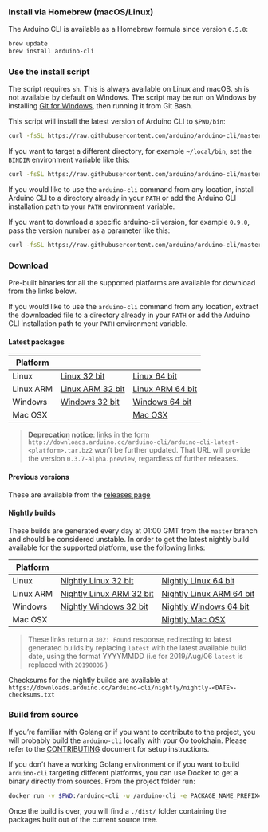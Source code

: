 ### Install via Homebrew (macOS/Linux)

The Arduino CLI is available as a Homebrew formula since version
`0.5.0`:

```sh
brew update
brew install arduino-cli
```

### Use the install script

The script requires `sh`. This is always available on Linux and macOS. `sh` is
not available by default on Windows. The script may be run on Windows by
installing [Git for Windows], then running it from Git Bash.

This script will install the latest version of Arduino CLI to `$PWD/bin`:

```sh
curl -fsSL https://raw.githubusercontent.com/arduino/arduino-cli/master/install.sh | sh
```

If you want to target a different directory, for example `~/local/bin`, set the
`BINDIR` environment variable like this:

```sh
curl -fsSL https://raw.githubusercontent.com/arduino/arduino-cli/master/install.sh | BINDIR=~/local/bin sh
```

If you would like to use the `arduino-cli` command from any location, install
Arduino CLI to a directory already in your `PATH` or add the Arduino CLI
installation path to your `PATH` environment variable.

If you want to download a specific arduino-cli version, for example `0.9.0`, pass the
version number as a parameter like this:

```sh
curl -fsSL https://raw.githubusercontent.com/arduino/arduino-cli/master/install.sh | sh -s 0.9.0
```

### Download

Pre-built binaries for all the supported platforms are available for download
from the links below.

If you would like to use the `arduino-cli` command from any location, extract
the downloaded file to a directory already in your `PATH` or add the Arduino CLI
installation path to your `PATH` environment variable.

#### Latest packages

Platform  |                    |                    |
--------- | ------------------ | ------------------ |
Linux     | [Linux 32 bit]     | [Linux 64 bit]     |
Linux ARM | [Linux ARM 32 bit] | [Linux ARM 64 bit] |
Windows   | [Windows 32 bit]   | [Windows 64 bit]   |
Mac OSX   |                    | [Mac OSX]          |

[Linux 64 bit]: https://downloads.arduino.cc/arduino-cli/arduino-cli_latest_Linux_64bit.tar.gz
[Linux 32 bit]: https://downloads.arduino.cc/arduino-cli/arduino-cli_latest_Linux_32bit.tar.gz
[Linux ARM 64 bit]: https://downloads.arduino.cc/arduino-cli/arduino-cli_latest_Linux_ARM64.tar.gz
[Linux ARM 32 bit]: https://downloads.arduino.cc/arduino-cli/arduino-cli_latest_Linux_ARMv7.tar.gz
[Windows 64 bit]: https://downloads.arduino.cc/arduino-cli/arduino-cli_latest_Windows_64bit.zip
[Windows 32 bit]: https://downloads.arduino.cc/arduino-cli/arduino-cli_latest_Windows_32bit.zip
[Mac OSX]: https://downloads.arduino.cc/arduino-cli/arduino-cli_latest_macOS_64bit.tar.gz

> **Deprecation notice**: links in the form
  `http://downloads.arduino.cc/arduino-cli/arduino-cli-latest-<platform>.tar.bz2`
  won’t be further updated. That URL will provide the version
  `0.3.7-alpha.preview`, regardless of further releases.

#### Previous versions

These are available from the [releases page](https://github.com/arduino/arduino-cli/releases)

#### Nightly builds

These builds are generated every day at 01:00 GMT from the `master` branch and
should be considered unstable. In order to get the latest nightly build
available for the supported platform, use the following links:

Platform  |                            |                            |
--------- | -------------------------- | -------------------------- |
Linux     | [Nightly Linux 32 bit]     | [Nightly Linux 64 bit]     |
Linux ARM | [Nightly Linux ARM 32 bit] | [Nightly Linux ARM 64 bit] |
Windows   | [Nightly Windows 32 bit]   | [Nightly Windows 64 bit]   |
Mac OSX   |                            | [Nightly Mac OSX]                  |

[Nightly Linux 64 bit]: https://downloads.arduino.cc/arduino-cli/nightly/arduino-cli_nightly-latest_Linux_64bit.tar.gz
[Nightly Linux 32 bit]: https://downloads.arduino.cc/arduino-cli/nightly/arduino-cli_nightly-latest_Linux_32bit.tar.gz
[Nightly Linux ARM 64 bit]: https://downloads.arduino.cc/arduino-cli/nightly/arduino-cli_nightly-latest_Linux_ARM64.tar.gz
[Nightly Linux ARM 32 bit]: https://downloads.arduino.cc/arduino-cli/nightly/arduino-cli_nightly-latest_Linux_ARMv7.tar.gz
[Nightly Windows 64 bit]: https://downloads.arduino.cc/arduino-cli/nightly/arduino-cli_nightly-latest_Windows_64bit.zip
[Nightly Windows 32 bit]: https://downloads.arduino.cc/arduino-cli/nightly/arduino-cli_nightly-latest_Windows_32bit.zip
[Nightly Mac OSX]: https://downloads.arduino.cc/arduino-cli/nightly/arduino-cli_nightly-latest_macOS_64bit.tar.gz

> These links return a `302: Found` response, redirecting to latest
  generated builds by replacing `latest` with the latest available build
  date, using the format YYYYMMDD (i.e for 2019/Aug/06 `latest` is
  replaced with `20190806` )

Checksums for the nightly builds are available at
`https://downloads.arduino.cc/arduino-cli/nightly/nightly-<DATE>-checksums.txt`

### Build from source

If you’re familiar with Golang or if you want to contribute to the
project, you will probably build the `arduino-cli` locally with your
Go toolchain. Please refer to the [CONTRIBUTING] document for setup instructions.

If you don’t have a working Golang environment or if you want to build
`arduino-cli` targeting different platforms, you can use Docker to get
a binary directly from sources. From the project folder run:

```sh
docker run -v $PWD:/arduino-cli -w /arduino-cli -e PACKAGE_NAME_PREFIX='snapshot' arduino/arduino-cli:builder-1 goreleaser --rm-dist --snapshot --skip-publish
```

Once the build is over, you will find a `./dist/` folder containing the packages
built out of the current source tree.

[Git for Windows]: https://gitforwindows.org/
[CONTRIBUTING]: CONTRIBUTING.md
